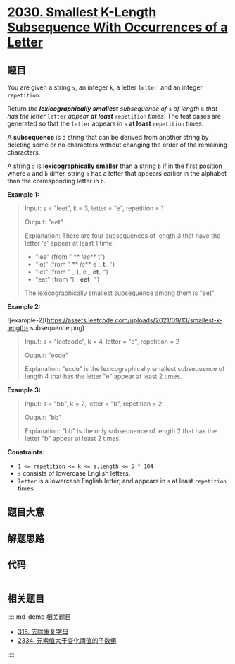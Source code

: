 # [2030. Smallest K-Length Subsequence With Occurrences of a Letter](https://leetcode.com/problems/smallest-k-length-subsequence-with-occurrences-of-a-letter)

## 题目

You are given a string `s`, an integer `k`, a letter `letter`, and an integer
`repetition`.

Return _the **lexicographically smallest** subsequence of_ `s` _of length_ `k`
_that has the letter_ `letter` _appear **at least**_ `repetition` _times_. The
test cases are generated so that the `letter` appears in `s` **at least**
`repetition` times.

A **subsequence** is a string that can be derived from another string by
deleting some or no characters without changing the order of the remaining
characters.

A string `a` is **lexicographically smaller** than a string `b` if in the
first position where `a` and `b` differ, string `a` has a letter that appears
earlier in the alphabet than the corresponding letter in `b`.



**Example 1:**

> Input: s = "leet", k = 3, letter = "e", repetition = 1
> 
> Output: "eet"
> 
> Explanation: There are four subsequences of length 3 that have the letter 'e' appear at least 1 time:
> - "lee" (from " ** _lee_** t")
> - "let" (from " ** _le_** e _ **t**_ ")
> - "let" (from " _ **l**_ e _ **et**_ ")
> - "eet" (from "l _ **eet**_ ")
> 
> The lexicographically smallest subsequence among them is "eet".

**Example 2:**

![example-2](https://assets.leetcode.com/uploads/2021/09/13/smallest-k-length-
subsequence.png)

> Input: s = "leetcode", k = 4, letter = "e", repetition = 2
> 
> Output: "ecde"
> 
> Explanation: "ecde" is the lexicographically smallest subsequence of length 4 that has the letter "e" appear at least 2 times.

**Example 3:**

> Input: s = "bb", k = 2, letter = "b", repetition = 2
> 
> Output: "bb"
> 
> Explanation: "bb" is the only subsequence of length 2 that has the letter "b" appear at least 2 times.

**Constraints:**

  * `1 <= repetition <= k <= s.length <= 5 * 104`
  * `s` consists of lowercase English letters.
  * `letter` is a lowercase English letter, and appears in `s` at least `repetition` times.


## 题目大意

## 解题思路

## 代码

```javascript

```

## 相关题目

:::: md-demo 相关题目
- [316. 去除重复字母](./0316.md)
- [2334. 元素值大于变化阈值的子数组](https://leetcode.com/problems/subarray-with-elements-greater-than-varying-threshold)

::::
